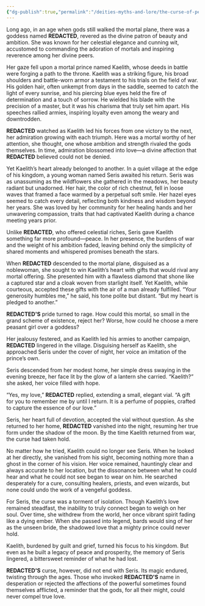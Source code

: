 ```yaml
---
{"dg-publish":true,"permalink":"/deities-myths-and-lore/the-curse-of-perception/"}
---
```


Long ago, in an age when gods still walked the mortal plane, there was a goddess named **REDACTED**, revered as the divine patron of beauty and ambition. She was known for her celestial elegance and cunning wit, accustomed to commanding the adoration of mortals and inspiring reverence among her divine peers.

Her gaze fell upon a mortal prince named Kaelith, whose deeds in battle were forging a path to the throne. Kaelith was a striking figure, his broad shoulders and battle-worn armor a testament to his trials on the field of war. His golden hair, often unkempt from days in the saddle, seemed to catch the light of every sunrise, and his piercing blue eyes held the fire of determination and a touch of sorrow. He wielded his blade with the precision of a master, but it was his charisma that truly set him apart. His speeches rallied armies, inspiring loyalty even among the weary and downtrodden.

**REDACTED** watched as Kaelith led his forces from one victory to the next, her admiration growing with each triumph. Here was a mortal worthy of her attention, she thought, one whose ambition and strength rivaled the gods themselves. In time, admiration blossomed into love—a divine affection that **REDACTED**  believed could not be denied.

Yet Kaelith’s heart already belonged to another. In a quiet village at the edge of his kingdom, a young woman named Seris awaited his return. Seris was as unassuming as the wildflowers she gathered in the meadows, her beauty radiant but unadorned. Her hair, the color of rich chestnut, fell in loose waves that framed a face warmed by a perpetual soft smile. Her hazel eyes seemed to catch every detail, reflecting both kindness and wisdom beyond her years. She was loved by her community for her healing hands and her unwavering compassion, traits that had captivated Kaelith during a chance meeting years prior.

Unlike **REDACTED**, who offered celestial riches, Seris gave Kaelith something far more profound—peace. In her presence, the burdens of war and the weight of his ambition faded, leaving behind only the simplicity of shared moments and whispered promises beneath the stars.

When **REDACTED** descended to the mortal plane, disguised as a noblewoman, she sought to win Kaelith’s heart with gifts that would rival any mortal offering. She presented him with a flawless diamond that shone like a captured star and a cloak woven from starlight itself. Yet Kaelith, while courteous, accepted these gifts with the air of a man already fulfilled. “Your generosity humbles me,” he said, his tone polite but distant. “But my heart is pledged to another.”

**REDACTED'S** pride turned to rage. How could this mortal, so small in the grand scheme of existence, reject her? Worse, how could he choose a mere peasant girl over a goddess?

Her jealousy festered, and as Kaelith led his armies to another campaign, **REDACTED** lingered in the village. Disguising herself as Kaelith, she approached Seris under the cover of night, her voice an imitation of the prince’s own.

Seris descended from her modest home, her simple dress swaying in the evening breeze, her face lit by the glow of a lantern she carried. “Kaelith?” she asked, her voice filled with hope.

“Yes, my love,” **REDACTED** replied, extending a small, elegant vial. “A gift for you to remember me by until I return. It is a perfume of poppies, crafted to capture the essence of our love.”

Seris, her heart full of devotion, accepted the vial without question. As she returned to her home, **REDACTED** vanished into the night, resuming her true form under the shadow of the moon. By the time Kaelith returned from war, the curse had taken hold.

No matter how he tried, Kaelith could no longer see Seris. When he looked at her directly, she vanished from his sight, becoming nothing more than a ghost in the corner of his vision. Her voice remained, hauntingly clear and always accurate to her location, but the dissonance between what he could hear and what he could not see began to wear on him. He searched desperately for a cure, consulting healers, priests, and even wizards, but none could undo the work of a vengeful goddess.

For Seris, the curse was a torment of isolation. Though Kaelith’s love remained steadfast, the inability to truly connect began to weigh on her soul. Over time, she withdrew from the world, her once vibrant spirit fading like a dying ember. When she passed into legend, bards would sing of her as the unseen bride, the shadowed love that a mighty prince could never hold.

Kaelith, burdened by guilt and grief, turned his focus to his kingdom. But even as he built a legacy of peace and prosperity, the memory of Seris lingered, a bittersweet reminder of what he had lost.

**REDACTED'S** curse, however, did not end with Seris. Its magic endured, twisting through the ages. Those who invoked **REDACTED'S** name in desperation or rejected the affections of the powerful sometimes found themselves afflicted, a reminder that the gods, for all their might, could never compel true love.